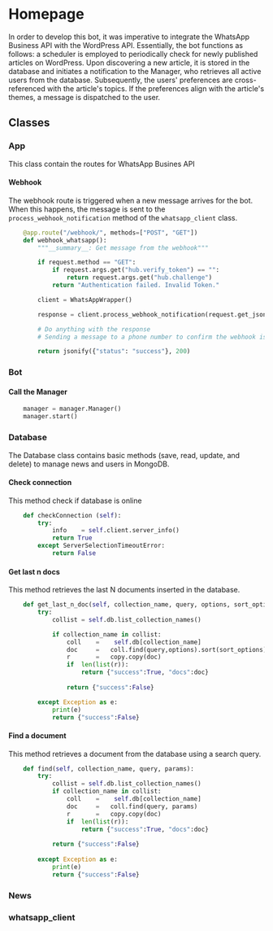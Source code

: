 # Homepage

In order to develop this bot, it was imperative to integrate the WhatsApp Business API with the WordPress API. Essentially, the bot functions as follows: a scheduler is employed to periodically check for newly published articles on WordPress. Upon discovering a new article, it is stored in the database and initiates a notification to the Manager, who retrieves all active users from the database. Subsequently, the users' preferences are cross-referenced with the article's topics. If the preferences align with the article's themes, a message is dispatched to the user.

## Classes


### App
This class contain the routes for WhatsApp Busines API

#### Webhook

The webhook route is triggered when a new message arrives for the bot. When this happens, the message is sent to the `process_webhook_notification` method of the `whatsapp_client` class.

``` py linenums="1"
	@app.route("/webhook/", methods=["POST", "GET"])
	def webhook_whatsapp():
		"""__summary__: Get message from the webhook"""

		if request.method == "GET":
		    if request.args.get("hub.verify_token") == "":
		        return request.args.get("hub.challenge")
		    return "Authentication failed. Invalid Token."

		client = WhatsAppWrapper()

		response = client.process_webhook_notification(request.get_json())

		# Do anything with the response
		# Sending a message to a phone number to confirm the webhook is working

		return jsonify({"status": "success"}, 200)
```


### Bot

#### Call the Manager


``` py linenums="1"
	manager	= manager.Manager()
	manager.start()
```

### Database

The Database class contains basic methods (save, read, update, and delete) to manage news and users in MongoDB.


#### Check connection

This method check if database is online

``` py linenums="1"
	def checkConnection (self):
		try:
			info    = self.client.server_info()
			return True
		except ServerSelectionTimeoutError:
			return False
```

#### Get last n docs

This method retrieves the last N documents inserted in the database.

``` py linenums="1"
	def get_last_n_doc(self, collection_name, query, options, sort_options, limit):
		try:
			collist = self.db.list_collection_names()

			if collection_name in collist:
				coll	=	 self.db[collection_name]
				doc		=	coll.find(query,options).sort(sort_options).limit(limit)
				r		=	copy.copy(doc)
				if	len(list(r)):
					return {"success":True, "docs":doc}
					
				return {"success":False}

		except Exception as e:
			print(e)
			return {"success":False}
```

#### Find a document

This method retrieves a document from the database using a search query.

``` py linenums="1"
	def find(self, collection_name, query, params):
		try:
			collist = self.db.list_collection_names()
			if collection_name in collist:
				coll	=	 self.db[collection_name]
				doc		=	coll.find(query, params)
				r		=	copy.copy(doc)
				if	len(list(r)):
					return {"success":True, "docs":doc}
			
			return {"success":False}
		
		except Exception as e:
			print(e)
			return {"success":False}
```


### News
### whatsapp_client




